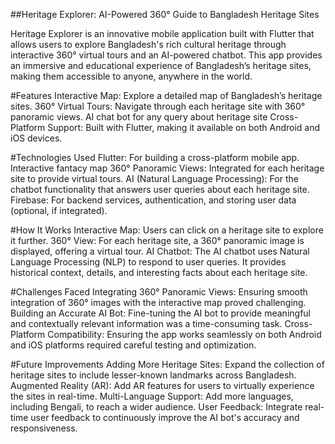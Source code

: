 ##Heritage Explorer: AI-Powered 360° Guide to Bangladesh Heritage Sites

Heritage Explorer is an innovative mobile application built with Flutter that allows users to explore Bangladesh's rich cultural heritage through interactive 360° virtual tours and an AI-powered chatbot. This app provides an immersive and educational experience of Bangladesh’s heritage sites, making them accessible to anyone, anywhere in the world.

#Features
Interactive Map: Explore a detailed map of Bangladesh’s heritage sites.
360° Virtual Tours: Navigate through each heritage site with 360° panoramic views.
AI chat bot for any query about heritage site
Cross-Platform Support: Built with Flutter, making it available on both Android and iOS devices.

#Technologies Used
Flutter: For building a cross-platform mobile app.
Interactive fantacy map 
360° Panoramic Views: Integrated for each heritage site to provide virtual tours.
AI (Natural Language Processing): For the chatbot functionality that answers user queries about each heritage site.
Firebase: For backend services, authentication, and storing user data (optional, if integrated).

#How It Works
Interactive Map:  Users can click on a heritage site to explore it further.
360° View: For each heritage site, a 360° panoramic image is displayed, offering a virtual tour.
AI Chatbot: The AI chatbot uses Natural Language Processing (NLP) to respond to user queries. It provides historical context, details, and interesting facts about each heritage site.

#Challenges Faced
Integrating 360° Panoramic Views: Ensuring smooth integration of 360° images with the interactive map proved challenging.
Building an Accurate AI Bot: Fine-tuning the AI bot to provide meaningful and contextually relevant information was a time-consuming task.
Cross-Platform Compatibility: Ensuring the app works seamlessly on both Android and iOS platforms required careful testing and optimization.

#Future Improvements
Adding More Heritage Sites: Expand the collection of heritage sites to include lesser-known landmarks across Bangladesh.
Augmented Reality (AR): Add AR features for users to virtually experience the sites in real-time.
Multi-Language Support: Add more languages, including Bengali, to reach a wider audience.
User Feedback: Integrate real-time user feedback to continuously improve the AI bot's accuracy and responsiveness.
